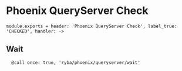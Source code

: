 
# Phoenix QueryServer Check

    module.exports = header: 'Phoenix QueryServer Check', label_true: 'CHECKED', handler: ->

## Wait

      @call once: true, 'ryba/phoenix/queryserver/wait'
